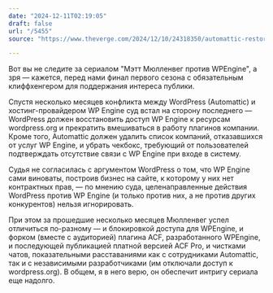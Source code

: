 ```yaml
---
date: "2024-12-11T02:19:05"
draft: false
url: "/5455"
source: "https://www.theverge.com/2024/12/10/24318350/automattic-restore-wp-engine-access-wordpress"

---
```


Вот вы не следите за сериалом "Мэтт Мюлленвег против WPEngine", а зря — кажется, перед нами финал первого сезона с обязательным клиффхенгером для поддержания интереса публики.

Спустя несколько месяцев конфликта между WordPress (Automattic) и хостинг-провайдером WP Engine суд встал на сторону последнего — WordPress должен восстановить доступ WP Engine к ресурсам wordpress.org и прекратить вмешиваться в работу плагинов компании. Кроме того, Automattic должен удалить список компаний, отказавшихся от услуг WP Engine, и убрать чекбокс, требующий от пользователей подтверждать отсутствие связи с WP Engine при входе в систему.

Судья не согласилась с аргументом WordPress о том, что WP Engine сами виноваты, построив бизнес на сайте, к которому у них нет контрактных прав, — по мнению суда, целенаправленные действия WordPress против WP Engine (и только против них, а не против других конкурентов) нельзя игнорировать.

При этом за прошедшие несколько месяцев Мюлленвег успел отличиться по-разному — и блокировкой доступа для WPEngine, и форком (вместе с аудиторией) плагина ACF, разработанного WPEngine, и последующей публикацией платной версией ACF Pro, и чистками чатов, показательными расставаниями как с сотрудниками Automattic, так и с независимыми разработчиками (им отключали доступ к wordpress.org). В общем, я в него верю, он обеспечит интригу сериала еще надолго.
